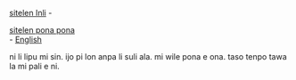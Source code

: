 [sitelen Inli](https://joelthomastr.github.io/tokipona) - <div class="spp"><a href=https://joelthomastr.github.io/tokipona/READMEspp.md>sitelen pona pona</a></div> - [English](https://joelthomastr.github.io/tokipona/READMEen.md)

<div class="spp>o pona!</div>

<div class="spp>ni li lipu mi sin. ijo pi lon anpa li suli ala. mi wile pona e ona. taso tenpo tawa la mi pali e ni.</div>
